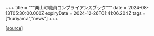 +++
title = """栗山町職員コンプライアンスブック"""
date = 2024-08-13T05:30:00.000Z
expiryDate = 2024-12-26T01:41:06.204Z
tags = ["kuriyama","news"]
+++


[[source]](https://www.town.kuriyama.hokkaido.jp/soshiki/27/28449.html)
